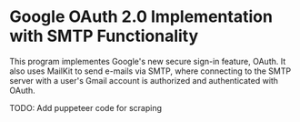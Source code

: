 # Google OAuth 2.0 Implementation with SMTP Functionality
This program implementes Google's new secure sign-in feature, OAuth. It also uses MailKit to send e-mails via SMTP, where connecting to the SMTP server with a user's 
Gmail account is authorized and authenticated with OAuth.

TODO: Add puppeteer code for scraping
